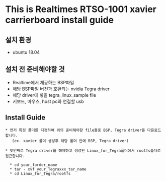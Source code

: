 

# This is Realtimes RTSO-1001 xavier carrierboard install guide

## 설치 환경
   * ubuntu 18.04


## 설치 전 준비해야할 것
   * Realtime에서 제공하는 BSP파일
   * 해당 BSP파일 버전과 호환되는 nvidia Tegra driver
   * 해당 driver에 넣을 tegra_linux_sample file
   * 키보드, 마우스, host pc와 연결할 usb

## Install Guide
    * 먼저 특정 폴더를 지정하여 위의 준비해야할 file들중 BSP, Tegra driver을 다운로드 합니다. 
       (ex. xavier 폴더 생성후 해당 폴더 안에 BSP, Tegra driver)
       
    * 첫번째로 Tegra driver를 해제하고 생성된 Linux_for_Tegra폴더에서 rootfs폴더로 접근합니다.
      
      * cd your_forder_name
      * tar - xvf your_Tegraxxx_tar_name
      * cd Linux_for_Tegra/rootfs
      
      

